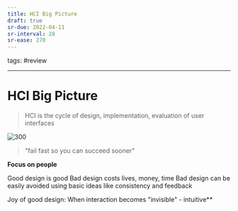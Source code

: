 ```yaml
---
title: HCI Big Picture
draft: true
sr-due: 2022-04-11
sr-interval: 28
sr-ease: 270
---
```

tags: #review

---
# HCI Big Picture

>HCI is the cycle of design, implementation, evaluation of user interfaces

![300](None)

>"fail fast so you can succeed sooner"

**Focus on people**

Good design is good
Bad design costs lives, money, time
Bad design can be easily avoided using basic ideas like consistency and feedback

Joy of good design: When interaction becomes "invisible" - intuitive**